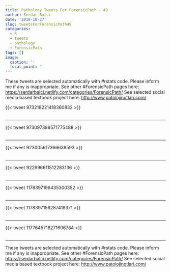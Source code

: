 ```yaml
---
title: Pathology Tweets For ForensicPath - 49
author: Serdar Balci
date: '2019-10-27'
slug: tweetsForForensicPath49
categories:
  - R
  - tweets
  - pathology
  - ForensicPath
tags: []
image:
  caption: ''
  focal_point: ''
---
```



These tweets are selected automatically with #rstats code. Please inform me if any is inappropriate.
See other #ForensicPath pages here: https://serdarbalci.netlify.com/categories/ForensicPath/ 
See selected social media based textbook project here: http://www.patolojinotlari.com/

{{< tweet 973218221418360832 >}}
<br>
<br>
<hr>
{{< tweet 973097399571775488 >}}
<br>
<br>
<hr>
{{< tweet 923005617366638593 >}}
<br>
<br>
<hr>
{{< tweet 922996611512283136 >}}
<br>
<br>
<hr>
{{< tweet 1178397196435300352 >}}
<br>
<br>
<hr>
{{< tweet 1178397156287418371 >}}
<br>
<br>
<hr>
{{< tweet 1177645718271606784 >}}
<br>
<br>
<hr>


These tweets are selected automatically with #rstats code. Please inform me if any is inappropriate.
See other #ForensicPath pages here: https://serdarbalci.netlify.com/categories/ForensicPath/ 
See selected social media based textbook project here: http://www.patolojinotlari.com/
